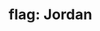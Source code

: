 ---
layout: flags
title: "flag: Jordan"
emoji: flag_jordan
permalink: 🇯🇴.html
image: assets/img/3moji/flag_jordan.png
---